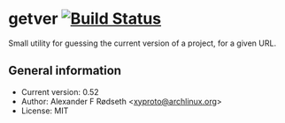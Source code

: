 # getver [![Build Status](https://travis-ci.org/xyproto/getver.svg?branch=master)](https://travis-ci.org/xyproto/getver)

Small utility for guessing the current version of a project, for a given URL.

General information
-------------------

* Current version: 0.52
* Author: Alexander F Rødseth &lt;xyproto@archlinux.org&gt;
* License: MIT
